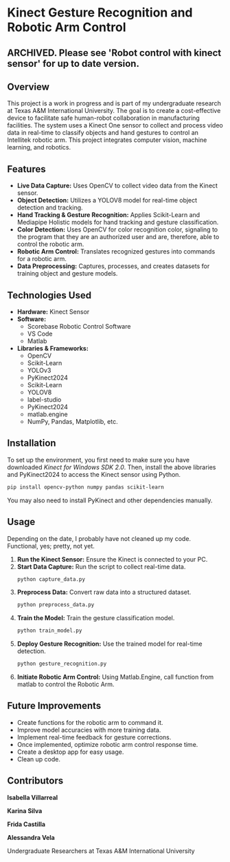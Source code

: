 # **Kinect Gesture Recognition and Robotic Arm Control**


## ARCHIVED. Please see 'Robot control with kinect sensor' for up to date version. 

## Overview
This project is a work in progress and is part of my undergraduate research at Texas A&M International University. The goal is to create a cost-effective device to facilitate safe human-robot collaboration in manufacturing facilities. The system uses a Kinect One sensor to collect and process video data in real-time to classify objects and hand gestures to control an Intellitek robotic arm. This project integrates computer vision, machine learning, and robotics. 

## Features
* **Live Data Capture:** Uses OpenCV to collect video data from the Kinect sensor.
* **Object Detection:** Utilizes a YOLOV8 model for real-time object detection and tracking.
* **Hand Tracking & Gesture Recognition:** Applies Scikit-Learn and Mediapipe Holistic models for hand tracking and gesture classification.
* **Color Detection:** Uses OpenCV for color recognition color, signaling to the program that they are an authorized user and are, therefore, able to control the robotic arm. 
* **Robotic Arm Control:** Translates recognized gestures into commands for a robotic arm.
* **Data Preprocessing:** Captures, processes, and creates datasets for training object and gesture models.



## Technologies Used
- **Hardware:** Kinect Sensor
- **Software:**
  - Scorebase Robotic Control Software
  - VS Code
  - Matlab
- **Libraries & Frameworks:**
  - OpenCV
  - Scikit-Learn
  - YOLOv3
  - PyKinect2024
  - Scikit-Learn
  - YOLOV8
  - label-studio
  - PyKinect2024
  - matlab.engine
  - NumPy, Pandas, Matplotlib, etc.

## Installation
To set up the environment, you first need to make sure you have downloaded *Kinect for Windows SDK 2.0*. Then, install the above libraries and PyKinect2024 to access the Kinect sensor using Python. 
```bash
pip install opencv-python numpy pandas scikit-learn
```
You may also need to install PyKinect and other dependencies manually.

## Usage
Depending on the date, I probably have not cleaned up my code. Functional, yes; pretty, not yet.
1. **Run the Kinect Sensor:** Ensure the Kinect is connected to your PC.
2. **Start Data Capture:** Run the script to collect real-time data.
   ```bash
   python capture_data.py
   ```
3. **Preprocess Data:** Convert raw data into a structured dataset.
   ```bash
   python preprocess_data.py
   ```
4. **Train the Model:** Train the gesture classification model.
   ```bash
   python train_model.py
   ```
5. **Deploy Gesture Recognition:** Use the trained model for real-time detection.
   ```bash
   python gesture_recognition.py
   ```
6. **Initiate Robotic Arm Control:** Using Matlab.Engine, call function from matlab to control the Robotic Arm. 

## Future Improvements
- Create functions for the robotic arm to command it. 
- Improve model accuracies with more training data.
- Implement real-time feedback for gesture corrections.
- Once implemented, optimize robotic arm control response time.
- Create a desktop app for easy usage.
- Clean up code. 

## Contributors
**Isabella Villarreal**  

**Karina Silva**

**Frida Castilla**

**Alessandra Vela**

Undergraduate Researchers at Texas A&M International University


